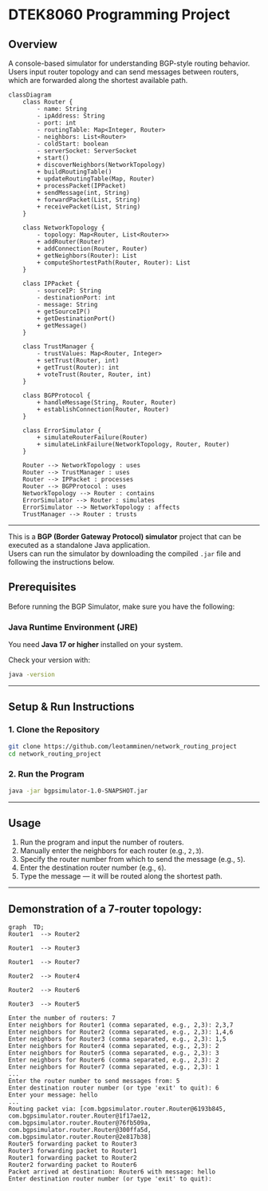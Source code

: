 # DTEK8060 Programming Project

## Overview

A console-based simulator for understanding BGP-style routing behavior.  
Users input router topology and can send messages between routers, which are forwarded along the shortest available path.

```mermaid
classDiagram
    class Router {
        - name: String
        - ipAddress: String
        - port: int
        - routingTable: Map<Integer, Router>
        - neighbors: List<Router>
        - coldStart: boolean
        - serverSocket: ServerSocket
        + start()
        + discoverNeighbors(NetworkTopology)
        + buildRoutingTable()
        + updateRoutingTable(Map, Router)
        + processPacket(IPPacket)
        + sendMessage(int, String)
        + forwardPacket(List, String)
        + receivePacket(List, String)
    }

    class NetworkTopology {
        - topology: Map<Router, List<Router>>
        + addRouter(Router)
        + addConnection(Router, Router)
        + getNeighbors(Router): List
        + computeShortestPath(Router, Router): List
    }

    class IPPacket {
        - sourceIP: String
        - destinationPort: int
        - message: String
        + getSourceIP()
        + getDestinationPort()
        + getMessage()
    }

    class TrustManager {
        - trustValues: Map<Router, Integer>
        + setTrust(Router, int)
        + getTrust(Router): int
        + voteTrust(Router, Router, int)
    }

    class BGPProtocol {
        + handleMessage(String, Router, Router)
        + establishConnection(Router, Router)
    }

    class ErrorSimulator {
        + simulateRouterFailure(Router)
        + simulateLinkFailure(NetworkTopology, Router, Router)
    }

    Router --> NetworkTopology : uses
    Router --> TrustManager : uses
    Router --> IPPacket : processes
    Router --> BGPProtocol : uses
    NetworkTopology --> Router : contains
    ErrorSimulator --> Router : simulates
    ErrorSimulator --> NetworkTopology : affects
    TrustManager --> Router : trusts
```

---

This is a **BGP (Border Gateway Protocol) simulator** project that can be executed as a standalone Java application.  
Users can run the simulator by downloading the compiled `.jar` file and following the instructions below.

## Prerequisites

Before running the BGP Simulator, make sure you have the following:

### Java Runtime Environment (JRE)

You need **Java 17 or higher** installed on your system.

Check your version with:

```bash
java -version
```

---

## Setup & Run Instructions

### 1. Clone the Repository

```bash
git clone https://github.com/leotamminen/network_routing_project
cd network_routing_project
```

### 2. Run the Program

```bash
java -jar bgpsimulator-1.0-SNAPSHOT.jar
```

---

## Usage

1. Run the program and input the number of routers.
2. Manually enter the neighbors for each router (e.g., `2,3`).
3. Specify the router number from which to send the message (e.g., `5`).
4. Enter the destination router number (e.g., `6`).
5. Type the message — it will be routed along the shortest path.

---

## Demonstration of a 7-router topology:

```mermaid
graph  TD;
Router1  --> Router2

Router1  --> Router3

Router1  --> Router7

Router2  --> Router4

Router2  --> Router6

Router3  --> Router5
```

```
Enter the number of routers: 7
Enter neighbors for Router1 (comma separated, e.g., 2,3): 2,3,7
Enter neighbors for Router2 (comma separated, e.g., 2,3): 1,4,6
Enter neighbors for Router3 (comma separated, e.g., 2,3): 1,5
Enter neighbors for Router4 (comma separated, e.g., 2,3): 2
Enter neighbors for Router5 (comma separated, e.g., 2,3): 3
Enter neighbors for Router6 (comma separated, e.g., 2,3): 2
Enter neighbors for Router7 (comma separated, e.g., 2,3): 1
...
Enter the router number to send messages from: 5
Enter destination router number (or type 'exit' to quit): 6
Enter your message: hello
...
Routing packet via: [com.bgpsimulator.router.Router@6193b845, com.bgpsimulator.router.Router@1f17ae12, com.bgpsimulator.router.Router@76fb509a, com.bgpsimulator.router.Router@300ffa5d, com.bgpsimulator.router.Router@2e817b38]
Router5 forwarding packet to Router3
Router3 forwarding packet to Router1
Router1 forwarding packet to Router2
Router2 forwarding packet to Router6
Packet arrived at destination: Router6 with message: hello
Enter destination router number (or type 'exit' to quit):
```
